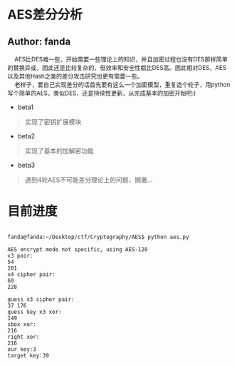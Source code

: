 # AES差分分析
## Author: fanda
&nbsp;&nbsp;&nbsp;&nbsp;<font size=2>AES比DES难一些，开始需要一些理论上的知识，并且加密过程也没有DES那样简单的替换异或，因此还是比较复杂的，但效率和安全性都比DES高。因此相对DES，AES以及其他Hash之类的差分攻击研究也更有需要一些。</font></br>
&nbsp;&nbsp;&nbsp;&nbsp;<font size=2>老样子，要自己实现差分的话首先要有这么一个加密模型，重复造个轮子，用python写个简单的AES，类似DES，还是持续性更新，从完成基本的加密开始吧:)</font></br>

- beta1
> 实现了密钥扩展模块
- beta2
> 实现了基本的加解密功能
- beta3
> 遇到4轮AES不可能差分理论上的问题，搁置...


目前进度
=================

```shell

fanda@fanda:~/Desktop/ctf/Cryptography/AES$ python aes.py

AES encrypt mode not specific, using AES-128
x3 pair:
54
201
x4 cipher pair:
60
228

guess x3 cipher pair:
37 176
guess key x3 xor:
149
sbox xor:
216
right xor:
216
our key:3
target key:39


```